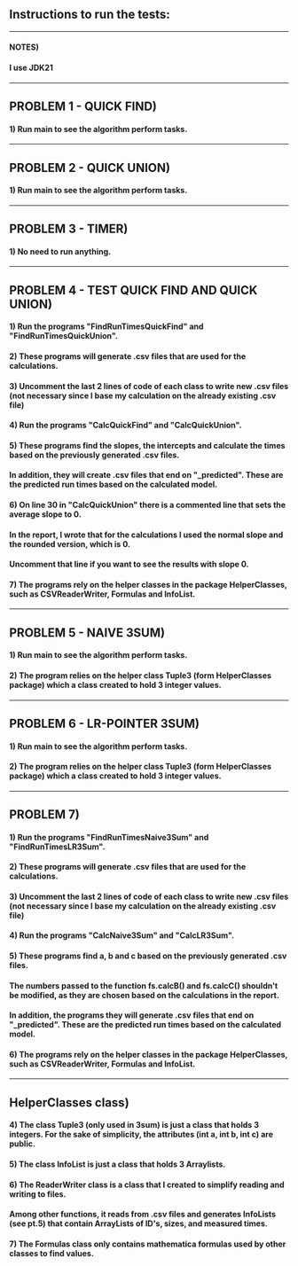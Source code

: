 ## Instructions to run the tests:

--------------------------------------------------------
#### NOTES)

#### I use JDK21

--------------------------------------------------------
## PROBLEM 1 - QUICK FIND)

#### 1) Run main to see the algorithm perform tasks.

--------------------------------------------------------
## PROBLEM 2 - QUICK UNION)

#### 1) Run main to see the algorithm perform tasks.

--------------------------------------------------------
## PROBLEM 3 - TIMER)

#### 1) No need to run anything.

--------------------------------------------------------
## PROBLEM 4 - TEST QUICK FIND AND QUICK UNION)

#### 1) Run the programs "FindRunTimesQuickFind" and "FindRunTimesQuickUnion".

#### 2) These programs will generate .csv files that are used for the calculations.

#### 3) Uncomment the last 2 lines of code of each class to write new .csv files (not necessary since I base my calculation on the already existing .csv file)

#### 4) Run the programs "CalcQuickFind" and "CalcQuickUnion".

#### 5) These programs find the slopes, the intercepts and calculate the times based on the previously generated .csv files.
#### In addition, they will create .csv files that end on "_predicted". These are the predicted run times based on the calculated model.

#### 6) On line 30 in "CalcQuickUnion" there is a commented line that sets the average slope to 0.
#### In the report, I wrote that for the calculations I used the normal slope and the rounded version, which is 0.
#### Uncomment that line if you want to see the results with slope 0.

#### 7) The programs rely on the helper classes in the package HelperClasses, such as CSVReaderWriter, Formulas and InfoList.

--------------------------------------------------------
## PROBLEM 5 - NAIVE 3SUM)

#### 1) Run main to see the algorithm perform tasks.

#### 2) The program relies on the helper class Tuple3 (form HelperClasses package) which a class created to hold 3 integer values.

--------------------------------------------------------
## PROBLEM 6 - LR-POINTER 3SUM)

#### 1) Run main to see the algorithm perform tasks.

#### 2) The program relies on the helper class Tuple3 (form HelperClasses package) which a class created to hold 3 integer values.

--------------------------------------------------------
## PROBLEM 7)

#### 1) Run the programs "FindRunTimesNaive3Sum" and "FindRunTimesLR3Sum".

#### 2) These programs will generate .csv files that are used for the calculations.

#### 3) Uncomment the last 2 lines of code of each class to write new .csv files (not necessary since I base my calculation on the already existing .csv file)

#### 4) Run the programs "CalcNaive3Sum" and "CalcLR3Sum".

#### 5) These programs find a, b and c based on the previously generated .csv files.
#### The numbers passed to the function fs.calcB() and fs.calcC() shouldn't be modified, as they are chosen based on the calculations in the report.
#### In addition, the programs they will generate .csv files that end on "_predicted". These are the predicted run times based on the calculated model.

#### 6) The programs rely on the helper classes in the package HelperClasses, such as CSVReaderWriter, Formulas and InfoList.

--------------------------------------------------------
## HelperClasses class)

#### 4) The class Tuple3 (only used in 3sum) is just a class that holds 3 integers. For the sake of simplicity, the attributes (int a, int b, int c) are public.

#### 5) The class InfoList is just a class that holds 3 Arraylists.

#### 6) The ReaderWriter class is a class that I created to simplify reading and writing to files.
#### Among other functions, it reads from .csv files and generates InfoLists (see pt.5) that contain ArrayLists of ID's, sizes, and measured times.

#### 7) The Formulas class only contains mathematica formulas used by other classes to find values.